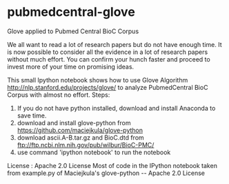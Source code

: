 # pubmedcentral-glove
Glove applied to Pubmed Central BioC Corpus

We all want to read a lot of research papers but do not have enough time. It is now possible to consider all the evidence in a lot of research papers without much effort. You can confirm your hunch faster and proceed to invest more of your time on promising ideas.

This small Ipython notebook shows how to use Glove Algorithm http://nlp.stanford.edu/projects/glove/ to analyze PubmedCentral BioC Corpus with almost no effort.
Steps:
1. If you do not have python installed, download and install Anaconda to save time.
2. download and install glove-python from https://github.com/maciejkula/glove-python
3. download ascii.A-B.tar.gz and BioC.dtd from ftp://ftp.ncbi.nlm.nih.gov/pub/wilbur/BioC-PMC/
4. use command 'ipython notebook' to run the notebook


License : Apache 2.0 License
Most of code in the IPython notebook taken from example.py of Maciejkula's glove-python -- Apache 2.0 License
